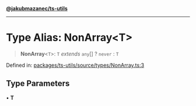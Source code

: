 [**@jakubmazanec/ts-utils**](../README.md)

---

# Type Alias: NonArray\<T\>

> **NonArray**\<`T`\>: `T` _extends_ `any`[] ? `never` : `T`

Defined in:
[packages/ts-utils/source/types/NonArray.ts:3](https://github.com/jakubmazanec/tools/blob/66e975ab265618dba82f8e4c56654145b7ba4db7/packages/ts-utils/source/types/NonArray.ts#L3)

## Type Parameters

• **T**
